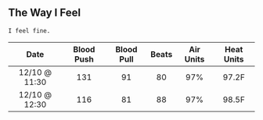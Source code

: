 ## The Way I Feel

```text
I feel fine.
```

| Date          | Blood Push | Blood Pull | Beats     | Air Units | Heat Units |
| :---------------: | :---------------:  | :---------------:  | :---------------: | :---------------: | :---------------:  |
| 12/10 @ 11:30 | 131        | 91         | 80        | 97%       | 97.2F      |
| 12/10 @ 12:30 | 116        | 81         | 88        | 97%       | 98.5F      |
